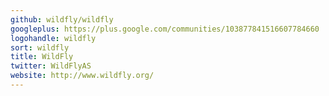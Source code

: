 ```yaml
---
github: wildfly/wildfly
googleplus: https://plus.google.com/communities/103877841516607784660
logohandle: wildfly
sort: wildfly
title: WildFly
twitter: WildFlyAS
website: http://www.wildfly.org/
---
```

